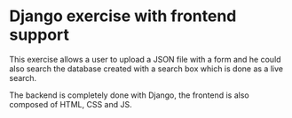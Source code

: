 # Django exercise with frontend support

This exercise allows a user to upload a JSON file with a form and he could also search the database created with a search box which is done as a live search.

The backend is completely done with Django, the frontend is also composed of HTML, CSS and JS.
